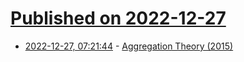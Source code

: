 # [Published on 2022-12-27](index.md)

* [2022-12-27, 07:21:44](https://news.ycombinator.com/item?id=34146145) - [Aggregation Theory (2015)](https://stratechery.com/2015/aggregation-theory/)
